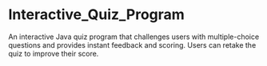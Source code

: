 # Interactive_Quiz_Program
An interactive Java quiz program that challenges users with multiple-choice questions and provides instant feedback and scoring. Users can retake the quiz to improve their score.
